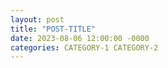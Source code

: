 ```yaml
---
layout: post
title: "POST-TITLE"
date: 2023-08-06 12:00:00 -0000
categories: CATEGORY-1 CATEGORY-2
---
```

